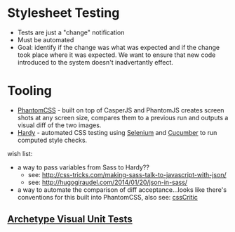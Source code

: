 # Stylesheet Testing

  * Tests are just a "change" notification
  * Must be automated
  * Goal: identify if the change was what was expected and if the change took place where it was expected. We want to ensure that new code introduced to the system doesn't inadvertantly effect.


# Tooling

  * [PhantomCSS](https://github.com/Huddle/PhantomCSS) - built on top of CasperJS and PhantomJS creates screen shots at any screen size, compares them to a previous run and outputs a visual diff of the two images.
  * [Hardy](http://hardy.io/) - automated CSS testing using [Selenium](http://docs.seleniumhq.org/) and [Cucumber](http://cukes.info/) to run computed style checks.

wish list:
  * a way to pass variables from Sass to Hardy??
      * see: http://css-tricks.com/making-sass-talk-to-javascript-with-json/
      * see: http://hugogiraudel.com/2014/01/20/json-in-sass/ 
  * a way to automate the comparison of diff acceptance...looks like there's conventions for this built into PhantomCSS, also see: [cssCritic](http://cburgmer.github.io/csscritic/)


## [Archetype Visual Unit Tests](/tests.html)

